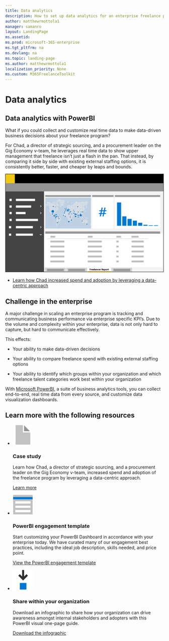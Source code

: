 ```yaml
---
title: Data analytics 
description: How to set up data analytics for an enterprise freelance program 
author: matthewrmottola1
manager: samanro
layout: LandingPage
ms.assetid: 
ms.prod: microsoft-365-enterprise
ms.tgt_pltfrm: na
ms.devlang: na
ms.topic: landing-page
ms.author: matthewrmottola1
localization_priority: None 
ms.custom: M365FreelanceToolkit
---
```

Data analytics 
===================

Data analytics with PowerBI 
----------------------------

What if you could collect and customize real time data to make data-driven
business decisions about your freelance program?

For Chad, a director of strategic sourcing, and a procurement leader on the Gig
Economy v-team, he leverages real time data to show upper management that
freelance isn’t just a flash in the pan. That instead, by comparing it side by
side with existing external staffing options, it is consistently better, faster,
and cheaper by leaps and bounds.

![A spending report in PowerBI](media/M365_Freelance_visibility_freelancerreport.png)

-   [Learn how Chad increased spend and adoption by leveraging a data-centric
approach](dataanalyticscasestudy.md)

Challenge in the enterprise
---------------------------

A major challenge in scaling an enterprise program is tracking and communicating
business performance via enterprise specific KPI’s. Due to the volume and
complexity within your enterprise, data is not only hard to capture, but hard to
communicate effectively.

This effects:

-   Your ability to make data-driven decisions

-   Your ability to compare freelance spend with existing external staffing
    options

-   Your ability to identify which groups within your organization and which
    freelance talent categories work best within your organization

With [Microsoft PowerBI](https://powerbi.microsoft.com/en-us/), a suite of
business analytics tools, you can collect end-to-end, real time data from every
source, and customize data visualization dashboards.

Learn more with the following resources
-----------------------------------------
<ul class="panelContent cardsF cols cols2">
    <li>
        <div class="cardSize">
            <div class="cardPadding">
                <div class="card">
                    <div class="cardImageOuter">
                        <div class="cardImage">
                            <img src="media/document.png" alt="a document icon" />
                        </div>
                    </div>
                    <div class="cardText">
                        <h3>Case study</h3>
                        <p>Learn how Chad, a director of strategic sourcing, and a procurement leader on the Gig Economy v-team, increased spend and adoption of the freelance program by leveraging a data-centric approach.</p>
                        <p><a href="dataanalyticscasestudy.md">Learn more</a></p>
                    </div>
                </div>
            </div>
        </div>
    </li>
    <li>
        <div class="cardSize">
            <div class="cardPadding">
                <div class="card">
                    <div class="cardImageOuter">
                        <div class="cardImage">
                            <img src="media/bill-blue.png" alt="A job posting template icon" />
                        </div>
                    </div>
                    <div class="cardText">
                        <h3>PowerBI engagement template</h3>
                        <p>Start customizing your PowerBI Dashboard in accordance with your enterprise today. We have curated many of our engagement best practices, including the ideal job description, skills needed, and price point.</p>
                        <p><a href="powerbiengagementtemplate.md">View the PowerBI engagement template</a></p>
                    </div>
                </div>
            </div>
        </div>
    </li>
    <li>
        <div class="cardSize">
            <div class="cardPadding">
                <div class="card">
                    <div class="cardImageOuter">
                        <div class="cardImage">
                            <img src="media/download-blue.png" alt="Downloadable infographic" />
                        </div>
                    </div>
                    <div class="cardText">
                        <h3>Share within your organization</h3>
                        <p>Download an infographic to share how your organization can drive awareness amongst internal stakeholders and adopters with this PowerBI visual one-page guide.</p>
                        <p><a href="media/M365-FreelanceToolkit-TearSheet-DataAnalytics.pdf">Download the infographic</a></p>
                    </div>
                </div>
            </div>
        </div>
    </li>
</ul>

